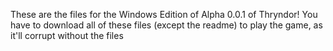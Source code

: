 These are the files for the Windows Edition of Alpha 0.0.1 of Thryndor! You have to download all of these files (except the readme) to play the game, as it'll corrupt without the files

